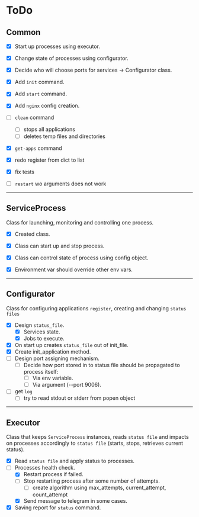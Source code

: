 # ToDo

## Common

- [x] Start up processes using executor.
- [x] Change state of processes using configurator.
- [x] Decide who will choose ports for services -> Configurator class.

- [x] Add `init` command.
- [x] Add `start` command.
- [x] Add `nginx` config creation.

- [ ] `clean` command
  - [ ] stops all applications
  - [ ] deletes temp files and directories

- [x] `get-apps` command
- [x] redo register from dict to list
- [x] fix tests
- [ ] `restart` wo arguments does not work


---
## ServiceProcess
Class for launching, monitoring and controlling one process.
- [x] Created class.
- [x] Class can start up and stop process.
- [x] Class can control state of process using config object.
- [x] Environment var should override other env vars.


---
## Configurator

Class for configuring applications `register`, creating and changing `status files`

- [x] Design `status_file`.
  - [x] Services state.
  - [x] Jobs to execute.
- [x] On start up creates `status_file` out of init_file.
- [x] Create init_application method.
- [ ] Design port assigning mechanism.
  - [ ] Decide how port stored in to status file should be propagated to process itself:
    - [ ] Via env variable.
    - [ ] Via argument (--port 9006).
- [ ] get `log`
  - [ ] try to read stdout or stderr from popen object

---
## Executor
Class that keeps `ServiceProcess` instances, reads `status file` and impacts on processes accordingly to `status file` (starts, stops, retrieves current status).

- [x] Read `status file` and apply status to processes.
- [ ] Processes health check.
  - [x] Restart process if failed.
  - [ ] Stop restarting process after some number of attempts.
    - [ ] create algorithm using max_attempts, current_attempt, count_attempt
  - [x] Send message to telegram in some cases.
- [x] Saving report for `status` command.
